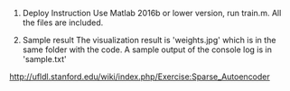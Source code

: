 1. Deploy Instruction
    Use Matlab 2016b or lower version, run train.m. All the files are
included.

2. Sample result
    The visualization result is 'weights.jpg' which is in the same
folder with the code.
    A sample output of the console log is in 'sample.txt'

http://ufldl.stanford.edu/wiki/index.php/Exercise:Sparse_Autoencoder

